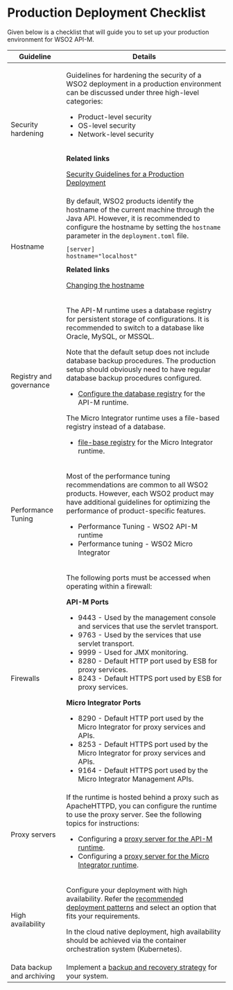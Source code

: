 # Production Deployment Checklist

Given below is a checklist that will guide you to set up your production environment for WSO2 API-M.

<table>
   <thead>
      <tr class="header">
         <th>Guideline</th>
         <th>Details</th>
      </tr>
   </thead>
   <tbody>
      <tr class="odd">
         <td>Security hardening</td>
         <td>
            <div class="content-wrapper">
               <p>Guidelines for hardening the security of a WSO2 deployment in a production environment can be discussed under three high-level categories:</p>
               <ul>
                  <li>Product-level security</li>
                  <li>OS-level security</li>
                  <li>Network-level security<br />
                     <br />
                  </li>
               </ul>
               <div class="panel" style="border-width: 1px;">
                  <div class="panelHeader" style="border-bottom-width: 1px;">
                     <strong>Related links</strong>
                  </div>
                  <div class="panelContent">
                     <p><a href="{{base_path}}/install-and-setup/setup/deployment-best-practices/security-guidelines-for-production-deployment">Security Guidelines for a Production Deployment</a></p>
                  </div>
               </div>
            </div>
         </td>
      </tr>
      <tr class="even">
         <td>Hostname</td>
         <td>
            <div class="content-wrapper">
               By default, WSO2 products identify the hostname of the current machine through the Java API. However, it is recommended to configure the hostname by setting the <code>hostname</code> parameter in the <code>deployment.toml</code> file.
               <div class="code panel pdl" style="border-width: 1px;">
                  <div class="codeContent panelContent pdl">
                     <div class="sourceCode" id="cb1" data-syntaxhighlighter-params="brush: xml; gutter: false; theme: Confluence" data-theme="Confluence" style="brush: xml; gutter: false; theme: Confluence">
                        <pre class="sourceCode xml"><code class="sourceCode xml"><span id="cb1-1"><a href="#cb1-1"></a><span class="kw">[server]</br>hostname="localhost"</span></span></code></pre>
                     </div>
                  </div>
               </div>
               <div class="panel" style="border-width: 1px;">
                  <div class="panelHeader" style="border-bottom-width: 1px;">
                     <strong>Related links</strong>
                  </div>
                  <div class="panelContent">
                     <p><a href="{{base_path}}/install-and-setup/setup/deployment-best-practices/changing-the-hostname">Changing the hostname</a></p>
                  </div>
               </div>
            </div>
         </td>
      </tr>
      <tr class="odd">
         <td>Registry and governance</td>
         <td>
            <div class="content-wrapper">
               <p>The API-M runtime uses a database registry for persistent storage of configurations. It is recommended to  switch to a database like Oracle, MySQL, or MSSQL.</p>
               <p>Note that the default setup does not include database backup procedures. The production setup should obviously need to have regular database backup procedures configured.</p>
               <ul>
                  <li>
                     <a href="{{base_path}}/install-and-setup/setup/setting-up-databases/overview">Configure the database registry</a> for the API-M runtime.
                  </li>
               </ul>
               <p>The Micro Integrator runtime uses a file-based registry instead of a database.</p>
               <ul>
                  <li>
                     <a href="{{base_path}}/install-and-setup/setup/mi-setup/deployment/file_based_registry">file-base registry</a> for the Micro Integrator runtime.
                  </li>
               </ul>
            </div>
         </td>
      </tr>
      <tr class="even">
         <td>Performance Tuning</td>
         <td>
            <div class="content-wrapper">
               <p>Most of the performance tuning recommendations are common to all WSO2 products. However, each WSO2 product may have additional guidelines for optimizing the performance of product-specific features.</p>
               <ul>
                  <li>
                     Performance Tuning - WSO2 API-M runtime
                  </li>
                  <li>
                     Performance tuning - WSO2 Micro Integrator
                  </li>
               </ul>
            </div>
         </td>
      </tr>
      <tr class="odd">
         <td>Firewalls</td>
         <td>
            <div class="content-wrapper">
               <p>The following ports must be accessed when operating within a firewall:</p>
               <b>API-M Ports</b>
               <ul>
                  <li>9443 - Used by the management console and services that use the servlet transport.</li>
                  <li>9763 - Used by the services that use servlet transport.</li>
                  <li>9999 - Used for JMX monitoring.</li>
                  <li>8280 - Default HTTP port used by ESB for proxy services.</li>
                  <li>8243 - Default HTTPS port used by ESB for proxy services.</li>
               </ul>
               <b>Micro Integrator Ports</b>
               <ul>
                  <li>8290 - Default HTTP port used by the Micro Integrator for proxy services and APIs.</li>
                  <li>8253 - Default HTTPS port used by the Micro Integrator for proxy services and APIs.</li>
                  <li>9164 - Default HTTPS port used by the Micro Integrator Management APIs.</li>
               </ul>
            </div>
         </td>
      </tr>
      <tr class="even">
         <td>Proxy servers</td>
         <td>
            If the runtime is hosted behind a proxy such as ApacheHTTPD, you can configure the runtime  to use the proxy server. See the following topics for instructions:
            <ul>
               <li>Configuring a <a href="{{base_path}}/install-and-setup/setup/setting-up-proxy-server-and-the-load-balancer/configuring-the-proxy-server-and-the-load-balancer">proxy server for the API-M runtime</a>.</li>
               <li>Configuring a <a href="{{base_path}}/install-and-setup/setup/mi-setup/configuring_proxy_servers">proxy server for the Micro Integrator runtime</a>.</li>
            </ul>
         </td>
      </tr>
      <tr class="odd">
         <td>High availability</td>
         <td>
            <p>Configure your deployment with high availability. Refer the <a href="{{base_path}}/install-and-setup/setup/deployment-overview">recommended deployment patterns</a> and select an option that fits your requirements.</p>
            <p>In the cloud native deployment, high availability should be achieved via the container orchestration system (Kubernetes).</p>
         </td>
      </tr>
      <tr class="even">
         <td>Data backup and archiving</td>
         <td>Implement a <a href="{{base_path}}/install-and-setup/setup/deployment-best-practices/backup-recovery">backup and recovery strategy</a> for your system.</td>
      </tr>
   </tbody>
</table>